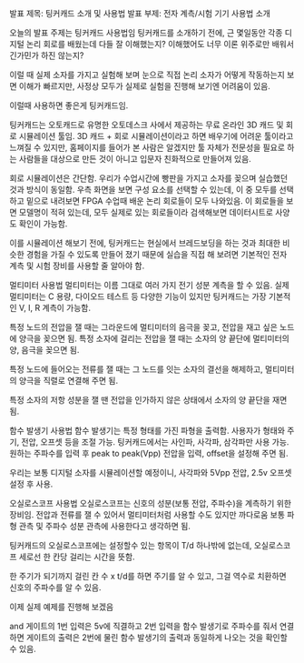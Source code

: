 발표 제목: 팅커캐드 소개 및 사용법
발표 부제: 전자 계측/시험 기기 사용법 소개

오늘의 발표 주제는 팅커캐드 사용법임
팅커캐드를 소개하기 전에, 근 몇일동안 각종 디지털 논리 회로를 배웠는데 다들 잘 이해했는지?
이해했어도 너무 이론 위주로만 배워서 긴가민가 하진 않는지?

이럴 때 실제 소자를 가지고 실험해 보며 눈으로 직접 논리 소자가 어떻게 작동하는지 보면 이해가 빠르지만, 사정상 모두가 실제로 실험을 진행해 보기엔 어려움이 있음.

이럴때 사용하면 좋은게 팅커캐드임.

팅커캐드는 오토캐드로 유명한 오토데스크 사에서 제공하는 무료 온라인 3D 캐드 및 회로 시뮬레이션 툴임.
3D 캐드 + 회로 시뮬레이션이라고 하면 배우기에 어려운 툴이라고 느껴질 수 있지만, 홈페이지를 들어가 본 사람은 알겠지만 툴 자체가 전문성을 필요로 하는 사람들을 대상으로 만든 것이 아니고 입문자 친화적으로 만들어져 있음.

회로 시뮬레이션은 간단함.
우리가 수업시간에 빵판을 가지고 소자를 꽂으며 실습했던 것과 방식이 동일함.
우측 화면을 보면 구성 요소를 선택할 수 있는데, 이 중 모두를 선택하고 밑으로 내려보면 FPGA 수업때 배운 논리 회로들이 모두 나와있음. 이 회로들을 보면 모델명이 적혀 있는데, 모두 실제로 있는 회로들이라 검색해보면 데이터시트로 사양도 확인이 가능함.

이를 시뮬레이션 해보기 전에, 팅커캐드는 현실에서 브레드보딩을 하는 것과 최대한 비슷한 경험을 가질 수 있도록 만들어 졌기 때문에 실습을 직접 해 보려면 기본적인 전자 계측 및 시험 장비를 사용할 줄 알아야 함.


멀티미터 사용법
멀티미터는 이름 그대로 여러 가지 전기 성분 계측을 할 수 있음.
실제 멀티미터는 C 용량, 다이오드 테스트 등 다양한 기능이 있지만 팅커캐드는 가장 기본적인 V, I, R 계측이 가능함.

특정 노드의 전압을 잴 때는 그라운드에 멀티미터의 음극을 꽂고, 전압을 재고 싶은 노드에 양극을 꽂으면 됨.
특정 소자에 걸리는 전압을 잴 때는 소자의 양 끝단에 멀티미터의 양, 음극을 꽂으면 됨.

특정 노드에 들어오는 전류를 잴 때는 그 노드를 잇는 소자의 결선을 해제하고, 멀티미터의 양극을 직렬로 연결해 주면 됨.

특정 소자의 저항 성분을 잴 땐 전압을 인가하지 않은 상태에서 소자의 양 끝단을 재면 됨.


함수 발생기 사용법
함수 발생기는 특정 형태를 가진 파형을 출력함. 사용자가 형태와 주기, 전압, 오프셋 등을 조절 가능.
팅커캐드에서는 사인파, 사각파, 삼각파만 사용 가능.
원하는 주파수를 입력 후 peak to peak(Vpp) 전압을 입력, offset을 설정해 주면 됨.

우리는 보통 디지털 소자를 시뮬레이션할 예정이니, 사각파와 5Vpp 전압, 2.5v 오프셋 설정 후 사용.


오실로스코프 사용법
오실로스코프는 신호의 성분(보통 전압, 주파수)을 계측하기 위한 장비임.
전압과 전류를 잴 수 있어서 멀티미터처럼 사용할 수도 있지만 까다로움
보통 파형 관측 및 주파수 성분 관측에 사용한다고 생각하면 됨.

팅커캐드의 오실로스코프에는 설정할수 있는 항목이 T/d 하나밖에 없는데, 오실로스코프 세로선 한 칸당 걸리는 시간을 뜻함.

한 주기가 되기까지 걸린 칸 수 x t/d를 하면 주기를 알 수 있고, 그걸 역수로 치환하면 신호의 주파수를 알 수 있음.



이제 실제 예제를 진행해 보겠음

and 게이트의 1번 입력은 5v에 직결하고 2번 입력을 함수 발생기로 주파수를 줘서 연결하면 게이트의 출력은 2번에 물린 함수 발생기의 출력과 동일하게 나오는 것을 확인할 수 있음.
